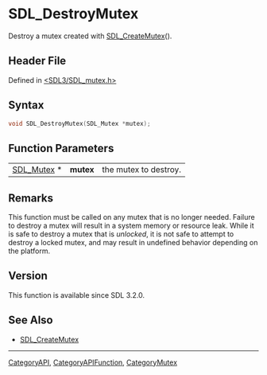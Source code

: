# SDL_DestroyMutex

Destroy a mutex created with [SDL_CreateMutex](SDL_CreateMutex)().

## Header File

Defined in [<SDL3/SDL_mutex.h>](https://github.com/libsdl-org/SDL/blob/main/include/SDL3/SDL_mutex.h)

## Syntax

```c
void SDL_DestroyMutex(SDL_Mutex *mutex);
```

## Function Parameters

|                          |           |                       |
| ------------------------ | --------- | --------------------- |
| [SDL_Mutex](SDL_Mutex) * | **mutex** | the mutex to destroy. |

## Remarks

This function must be called on any mutex that is no longer needed. Failure
to destroy a mutex will result in a system memory or resource leak. While
it is safe to destroy a mutex that is _unlocked_, it is not safe to attempt
to destroy a locked mutex, and may result in undefined behavior depending
on the platform.

## Version

This function is available since SDL 3.2.0.

## See Also

- [SDL_CreateMutex](SDL_CreateMutex)

----
[CategoryAPI](CategoryAPI), [CategoryAPIFunction](CategoryAPIFunction), [CategoryMutex](CategoryMutex)

